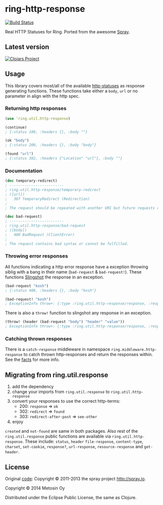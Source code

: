 # ring-http-response

[![Build Status](https://travis-ci.org/metosin/ring-http-response.png?branch=master)](https://travis-ci.org/metosin/ring-http-response)

Real HTTP Statuses for Ring. Ported from the awesome [Spray](http://spray.io/).

## Latest version

[![Clojars Project](http://clojars.org/metosin/ring-http-response/latest-version.svg)](http://clojars.org/metosin/ring-http-response)

## Usage

This library covers most/all of the available [http-statuses](http://www.w3.org/Protocols/rfc2616/rfc2616-sec10.html) as response generating functions. These functions take either a `body`, `url` or no parameter in align with the http spec.

### Returning http responses

```clojure
(use 'ring.util.http-response)

(continue)
; {:status 100, :headers {}, :body ""}

(ok "body")
; {:status 200, :headers {}, :body "body"}

(found "url")
; {:status 302, :headers {"Location" "url"}, :body ""}
```

### Documentation

```clojure
(doc temporary-redirect)
; -------------------------
; ring.util.http-response/temporary-redirect
; ([url])
;   307 TemporaryRedirect (Redirection)
;
; The request should be repeated with another URI but future requests can still use the original URI.

(doc bad-request)
; -------------------------
; ring.util.http-response/bad-request
; ([body])
;   400 BadRequest (ClientError)
;
; The request contains bad syntax or cannot be fulfilled.
```

### Throwing error responses

All functions indicating a http error response have a exception throwing siblig with a bang in their name (`bad-request` & `bad-request!`). These functions [Slingshot](https://github.com/scgilardi/slingshot) the response in an exception.

```clojure
(bad-request "kosh")
; {:status 400, :headers {}, :body "kosh"}

(bad-request! "kosh")
; ExceptionInfo throw+: {:type :ring.util.http-response/response, :response {:status 400, :headers {}, :body "kosh"}}  ring.util.http-response/throw! (http_response.clj:24)
```

There is also a `throw!` function to slingshot any response in an exception.

```clojure
(throw! (header (bad-request "body") "header" "value"))
; ExceptionInfo throw+: {:type :ring.util.http-response/response, :response {:status 400, :headers {"header" "value"}, :body "body"}}  ring.util.http-response/throw! (http_response.clj:24)
```

### Catching thrown responses

There is a `catch-response` middleware in namespace `ring.middleware.http-response` to catch thrown http-responses and return the responses within. See the [facts](https://github.com/metosin/ring-http-response/blob/master/test/ring/middleware/http_response_test.clj) for more info.

## Migrating from ring.util.response
1. add the dependency
2. change your imports from `ring.util.response` to `ring.util.http-response`
3. convert your responses to use the correct http-terms:
   - 200: `response` => `ok`
   - 302: `redirect` => `found`
   - 303: `redirect-after-post` => `see-other`
4. enjoy

`created` and `not-found` are same in both packages. Also rest of the `ring.util.response` public functions are available via `ring.util.http-response`. These include: `status`, `header` `file-response`, `content-type`, `charset`, `set-cookie`, `response?`, `url-response`, `resource-response` and `get-header`.

## License
Original [code](https://github.com/spray/spray/blob/master/spray-http/src/main/scala/spray/http/StatusCode.scala): Copyright © 2011-2013 the spray project <http://spray.io>.

Copyright © 2014 Metosin Oy

Distributed under the Eclipse Public License, the same as Clojure.
